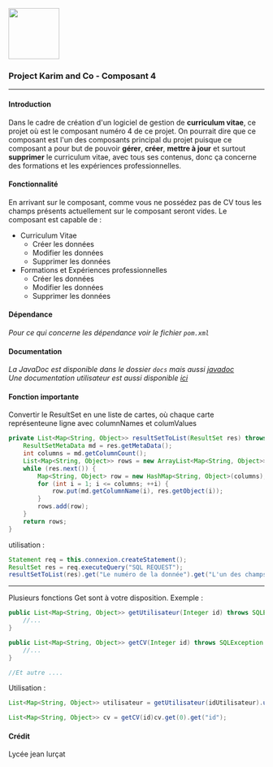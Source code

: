 <img src="https://res.cloudinary.com/teepublic/image/private/s--3irQSqys--/t_Preview/b_rgb:191919,c_limit,f_jpg,h_630,q_90,w_630/v1511111763/production/designs/2076522_0.jpg" width="100"></img>

### Project Karim and Co - Composant 4
---

#### Introduction
Dans le cadre de création d'un logiciel de gestion de **curriculum vitae**, ce projet où est le composant numéro 4 de ce projet. On pourrait dire que ce composant est l'un des composants principal du projet puisque ce composant a pour but de pouvoir **gérer**, **créer**, **mettre à jour** et surtout **supprimer** le curriculum vitae, avec tous ses contenus, donc ça concerne des formations et les expériences professionnelles.

#### Fonctionnalité
En arrivant sur le composant, comme vous ne possédez pas de CV tous les champs présents actuellement sur le composant seront vides.
Le composant est capable de :

+ Curriculum Vitae
	+ Créer les données
	+ Modifier les données
	+ Supprimer les données
+ Formations et Expériences professionnelles
	+ Créer les données
	+ Modifier les données
	+ Supprimer les données

#### Dépendance
_Pour ce qui concerne les dépendance voir le fichier `pom.xml`_

#### Documentation
_La JavaDoc est disponible dans le dossier `docs` mais aussi [javadoc](https://aliaspedrokarim.github.io/KarimAndCo_Composant4/)_  
_Une documentation utilisateur est aussi disponible [ici](https://docs.google.com/document/d/1v6MzYAcXDMMQzYLZLa2klrXSc6LA4_zX15RLvXv4bb8/edit)_

#### Fonction importante
Convertir le ResultSet en une liste de cartes, où chaque carte représenteune ligne avec columnNames et columValues
```java
private List<Map<String, Object>> resultSetToList(ResultSet res) throws SQLException {
    ResultSetMetaData md = res.getMetaData();
    int columns = md.getColumnCount();
    List<Map<String, Object>> rows = new ArrayList<Map<String, Object>>();
    while (res.next()) {
        Map<String, Object> row = new HashMap<String, Object>(columns);
        for (int i = 1; i <= columns; ++i) {
            row.put(md.getColumnName(i), res.getObject(i));
        }
        rows.add(row);
    }
    return rows;
}
```
utilisation : 
```java
Statement req = this.connexion.createStatement();
ResultSet res = req.executeQuery("SQL REQUEST");
resultSetToList(res).get("Le numéro de la donnée").get("L'un des champs de la donnée");
```
---
Plusieurs fonctions Get sont à votre disposition.
Exemple : 
```java
public List<Map<String, Object>> getUtilisateur(Integer id) throws SQLException {
	//...
}

public List<Map<String, Object>> getCV(Integer id) throws SQLException {
	//...
}

//Et autre ....
```

Utilisation : 
```java
List<Map<String, Object>> utilisateur = getUtilisateur(idUtilisateur).utilisateur.size();

List<Map<String, Object>> cv = getCV(id)cv.get(0).get("id");
```

#### Crédit
Lycée jean lurçat